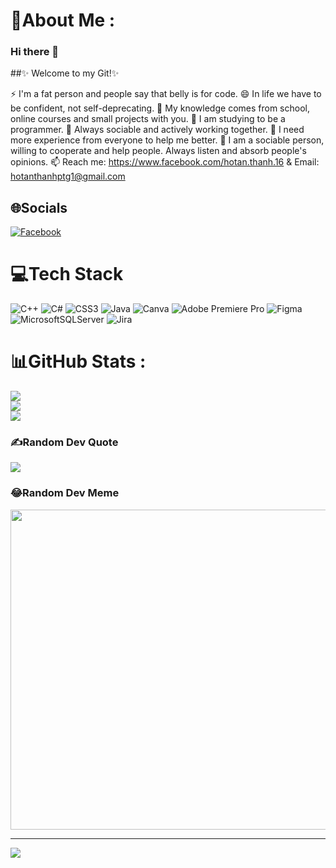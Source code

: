# 💫About Me :
### Hi there 👋

##✨ Welcome to my Git!✨ 

⚡ I'm a fat person and people say that belly is for code.
😄 In life we ​​have to be confident, not self-deprecating.
🔭 My knowledge comes from school, online courses and small projects with you.
🌱 I am studying to be a programmer.
👯 Always sociable and actively working together.
🤔 I need more experience from everyone to help me better.
💬 I am a sociable person, willing to cooperate and help people. Always listen and absorb people's opinions.
📫 Reach me: https://www.facebook.com/hotan.thanh.16 & Email: hotanthanhptg1@gmail.com




## 🌐Socials
[![Facebook](https://img.shields.io/badge/Facebook-%231877F2.svg?logo=Facebook&logoColor=white)](https://facebook.com/https://www.facebook.com/hotan.thanh.16) 

# 💻Tech Stack
![C++](https://img.shields.io/badge/c++-%2300599C.svg?style=for-the-badge&logo=c%2B%2B&logoColor=white) ![C#](https://img.shields.io/badge/c%23-%23239120.svg?style=for-the-badge&logo=c-sharp&logoColor=white) ![CSS3](https://img.shields.io/badge/css3-%231572B6.svg?style=for-the-badge&logo=css3&logoColor=white) ![Java](https://img.shields.io/badge/java-%23ED8B00.svg?style=for-the-badge&logo=java&logoColor=white) ![Canva](https://img.shields.io/badge/Canva-%2300C4CC.svg?style=for-the-badge&logo=Canva&logoColor=white) ![Adobe Premiere Pro](https://img.shields.io/badge/Adobe%20Premiere%20Pro-9999FF.svg?style=for-the-badge&logo=Adobe%20Premiere%20Pro&logoColor=white) 	![Figma](https://img.shields.io/badge/figma-%23F24E1E.svg?style=for-the-badge&logo=figma&logoColor=white) ![MicrosoftSQLServer](https://img.shields.io/badge/Microsoft%20SQL%20Sever-CC2927?style=for-the-badge&logo=microsoft%20sql%20server&logoColor=white) ![Jira](https://img.shields.io/badge/jira-%230A0FFF.svg?style=for-the-badge&logo=jira&logoColor=white)
# 📊GitHub Stats :
![](https://github-readme-stats.vercel.app/api?username=thanhht3001&theme=radical&hide_border=false&include_all_commits=false&count_private=false)<br/>
![](https://github-readme-streak-stats.herokuapp.com/?user=thanhht3001&theme=radical&hide_border=false)<br/>
![](https://github-readme-stats.vercel.app/api/top-langs/?username=thanhht3001&theme=radical&hide_border=false&include_all_commits=false&count_private=false&layout=compact)

### ✍️Random Dev Quote
![](https://quotes-github-readme.vercel.app/api?type=horizontal&theme=radical)

### 😂Random Dev Meme
<img src="https://random-memer.herokuapp.com/" width="512px"/>

---
[![](https://visitcount.itsvg.in/api?id=thanhht3001&icon=0&color=0)](https://visitcount.itsvg.in)

